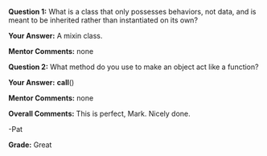﻿**Question 1:**
What is a class that only possesses behaviors, not data, and is meant to be inherited rather than instantiated on its own?

**Your Answer:**
A mixin class.

**Mentor Comments:**
none

**Question 2:**
What method do you use to make an object act like a function?

**Your Answer:**
__call__()

**Mentor Comments:**
none

**Overall Comments:**
This is perfect, Mark. Nicely done.

-Pat

**Grade:**
Great

